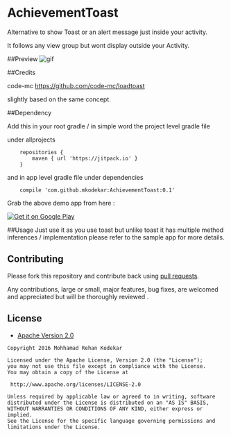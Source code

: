 # AchievementToast

Alternative to show Toast or an alert message just inside your activity.

It follows any view group but wont display outside your Activity.

##Preview
![gif](https://github.com/mkodekar/AchievementToast/blob/master/achievementtoastlibrary/blobs/AchievementToast.gif)

##Credits

code-mc
https://github.com/code-mc/loadtoast

slightly based on the same concept.


##Dependency

Add this in your root gradle / in simple word the project level gradle file

under allprojects

```
    repositories {
        maven { url 'https://jitpack.io' }
    }
```
and in app level gradle file under dependencies

```
    compile 'com.github.mkodekar:AchievementToast:0.1'
```

Grab the above demo app from here :

[![Get it on Google Play](https://play.google.com/intl/en_us/badges/images/badge_new.png)](https://play.google.com/store/apps/details?id=com.merkmod.myapplication)

##Usage
Just use it as you use toast but unlike toast it has multiple method inferences / implementation
please refer to the sample app for more details.


## Contributing

Please fork this repository and contribute back using
[pull requests](https://github.com/mkodekar/AchievementToast/pulls).

Any contributions, large or small, major features, bug fixes, are welcomed and appreciated
but will be thoroughly reviewed .

## License

* [Apache Version 2.0](http://www.apache.org/licenses/LICENSE-2.0.html)

```
Copyright 2016 Mohhamad Rehan Kodekar

Licensed under the Apache License, Version 2.0 (the "License");
you may not use this file except in compliance with the License.
You may obtain a copy of the License at

 http://www.apache.org/licenses/LICENSE-2.0

Unless required by applicable law or agreed to in writing, software
distributed under the License is distributed on an "AS IS" BASIS,
WITHOUT WARRANTIES OR CONDITIONS OF ANY KIND, either express or implied.
See the License for the specific language governing permissions and
limitations under the License.
